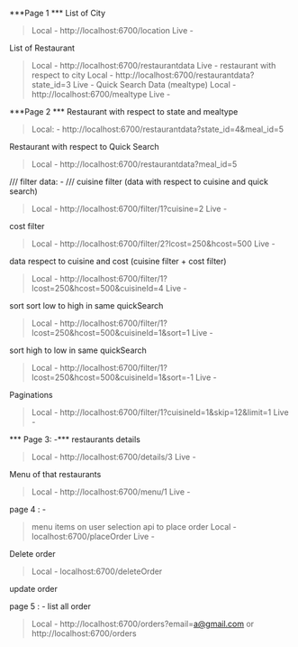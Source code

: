 ***Page 1 ***
List of City 
>    Local - http://localhost:6700/location
>    Live - 

List of Restaurant
>    Local - http://localhost:6700/restaurantdata
>    Live - 
restaurant with respect to city
>    Local - http://localhost:6700/restaurantdata?state_id=3
>    Live - 
Quick Search Data (mealtype)
>    Local - http://localhost:6700/mealtype
>    Live -


***Page 2 ***
Restaurant with respect to state and mealtype
> Local: - http://localhost:6700/restaurantdata?state_id=4&meal_id=5

Restaurant with respect to Quick Search
> Local - http://localhost:6700/restaurantdata?meal_id=5

/// filter data: - ///
cuisine filter (data with respect to cuisine and quick search)
> Local - http://localhost:6700/filter/1?cuisine=2
> Live - 

cost filter
> Local - http://localhost:6700/filter/2?lcost=250&hcost=500
> Live - 

data respect to cuisine and cost (cuisine filter + cost filter)
> Local - http://localhost:6700/filter/1?lcost=250&hcost=500&cuisineId=4
> Live - 

sort sort low to high in same quickSearch
> Local - http://localhost:6700/filter/1?lcost=250&hcost=500&cuisineId=1&sort=1
> Live - 

sort high to low in same quickSearch
> Local - http://localhost:6700/filter/1?lcost=250&hcost=500&cuisineId=1&sort=-1
> Live - 

Paginations
> Local - http://localhost:6700/filter/1?cuisineId=1&skip=12&limit=1
> Live - 

*** Page 3: -***
restaurants details
> Local - http://localhost:6700/details/3
> Live - 

Menu of that restaurants 
> Local - http://localhost:6700/menu/1
> Live - 

page 4 : -
> menu items on user selection
api to place order
> Local - localhost:6700/placeOrder
> Live - 

Delete order
> Local - localhost:6700/deleteOrder

update order


page 5 : -
list all order 
> Local - http://localhost:6700/orders?email=a@gmail.com or http://localhost:6700/orders



